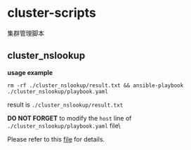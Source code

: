 # cluster-scripts
集群管理脚本


## cluster_nslookup

**usage example**

```shell
rm -rf ./cluster_nslookup/result.txt && ansible-playbook ./cluster_nslookup/playbook.yaml
```
result is `./cluster_nslookup/result.txt`

**DO NOT FORGET** to modify the `host` line of `./cluster_nslookup/playbook.yaml` file\

Please refer to this [file](./cluster_nslookup/readme.md) for details.

